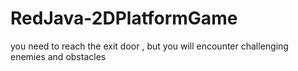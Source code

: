 # RedJava-2DPlatformGame
you need to reach the exit door , but you will encounter challenging enemies and obstacles
